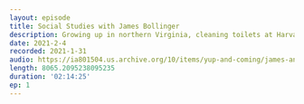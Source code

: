 ```yaml
---
layout: episode
title: Social Studies with James Bollinger
description: Growing up in northern Virginia, cleaning toilets at Harvard, ignoring your friends to work at the world's largest beer company, and caffeinated conversations with lawyers. James is a product manager at Jenzy and co-host of this podcast!
date: 2021-2-4
recorded: 2021-1-31
audio: https://ia801504.us.archive.org/10/items/yup-and-coming/james-andy-combined-v2.mp3
length: 8065.2095238095235
duration: '02:14:25'
ep: 1
---
```

